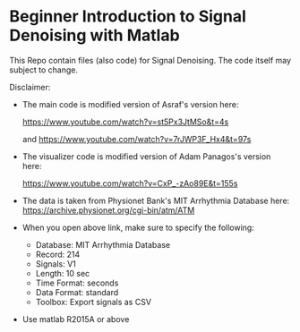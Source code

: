 # Beginner Introduction to Signal Denoising with Matlab
This Repo contain files (also code) for Signal Denoising. The code itself may subject to change.


Disclaimer: 


- The main code is modified version of Asraf's version here: 

  https://www.youtube.com/watch?v=st5Px3JtMSo&t=4s 

  and https://www.youtube.com/watch?v=7rJWP3F_Hx4&t=97s



- The visualizer code is modified version of Adam Panagos's version here: 
  
  https://www.youtube.com/watch?v=CxP_-zAo89E&t=155s
  
  
  
- The data is taken from Physionet Bank's MIT Arrhythmia Database here: 
  https://archive.physionet.org/cgi-bin/atm/ATM
  
  
- When you open above link, make sure to specify the following:
    - Database: MIT Arrhythmia Database
    - Record: 214
    - Signals: V1
    - Length: 10 sec
    - Time Format: seconds
    - Data Format: standard
    - Toolbox: Export signals as CSV


- Use matlab R2015A or above
